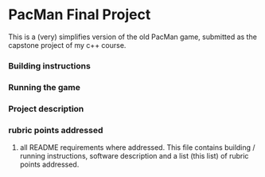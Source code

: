 # PacMan Final Project

This is a (very) simplifies version of the old PacMan game, submitted as the capstone project of my c++ course.

### Building instructions

### Running the game 

### Project description

### rubric points addressed

1. all README requirements where addressed. This file contains building / running instructions, software description and a list (this list) of rubric points addressed.

